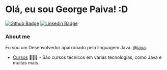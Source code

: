 # Olá, eu sou George Paiva! :D

[![Github Badge](https://img.shields.io/badge/-Github-000?style=flat-square&logo=Github&logoColor=white&link=https://github.com/GeorgePaiva)](https://github.com/GeorgePaiva)
[![Linkedin Badge](https://img.shields.io/badge/-LinkedIn-blue?style=flat-square&logo=Linkedin&logoColor=white&link=https://www.linkedin.com/in/george-paiva-264a45164/)](https://www.linkedin.com/in/george-paiva-264a45164/)

### About me
Eu sou um Desenvolvedor apaixonado pela linguagem Java. [@java](https://https://www.java.com/pt-BR//).

- [Cursos](https://cursos.alura.com.br/user/george-paiva15) 👨🏼‍🏫 - São cursos técnicos em várias tecnologias, como Java e muitas mais.
